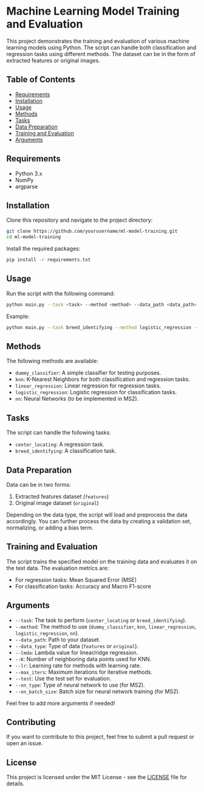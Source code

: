 
# Machine Learning Model Training and Evaluation

This project demonstrates the training and evaluation of various machine learning models using Python. The script can handle both classification and regression tasks using different methods. The dataset can be in the form of extracted features or original images.

## Table of Contents

- [Requirements](#requirements)
- [Installation](#installation)
- [Usage](#usage)
- [Methods](#methods)
- [Tasks](#tasks)
- [Data Preparation](#data-preparation)
- [Training and Evaluation](#training-and-evaluation)
- [Arguments](#arguments)

## Requirements

- Python 3.x
- NumPy
- argparse

## Installation

Clone this repository and navigate to the project directory:

```bash
git clone https://github.com/yourusername/ml-model-training.git
cd ml-model-training
```

Install the required packages:

```bash
pip install -r requirements.txt
```

## Usage

Run the script with the following command:

```bash
python main.py --task <task> --method <method> --data_path <data_path> --data_type <data_type> [additional arguments]
```

Example:

```bash
python main.py --task breed_identifying --method logistic_regression --data_path data --data_type features
```

## Methods

The following methods are available:

- `dummy_classifier`: A simple classifier for testing purposes.
- `knn`: K-Nearest Neighbors for both classification and regression tasks.
- `linear_regression`: Linear regression for regression tasks.
- `logistic_regression`: Logistic regression for classification tasks.
- `nn`: Neural Networks (to be implemented in MS2).

## Tasks

The script can handle the following tasks:

- `center_locating`: A regression task.
- `breed_identifying`: A classification task.

## Data Preparation

Data can be in two forms:

1. Extracted features dataset (`features`)
2. Original image dataset (`original`)

Depending on the data type, the script will load and preprocess the data accordingly. You can further process the data by creating a validation set, normalizing, or adding a bias term.

## Training and Evaluation

The script trains the specified model on the training data and evaluates it on the test data. The evaluation metrics are:

- For regression tasks: Mean Squared Error (MSE)
- For classification tasks: Accuracy and Macro F1-score

## Arguments

- `--task`: The task to perform (`center_locating` or `breed_identifying`).
- `--method`: The method to use (`dummy_classifier`, `knn`, `linear_regression`, `logistic_regression`, `nn`).
- `--data_path`: Path to your dataset.
- `--data_type`: Type of data (`features` or `original`).
- `--lmda`: Lambda value for linear/ridge regression.
- `--K`: Number of neighboring data points used for KNN.
- `--lr`: Learning rate for methods with learning rate.
- `--max_iters`: Maximum iterations for iterative methods.
- `--test`: Use the test set for evaluation.
- `--nn_type`: Type of neural network to use (for MS2).
- `--nn_batch_size`: Batch size for neural network training (for MS2).

Feel free to add more arguments if needed!

## Contributing

If you want to contribute to this project, feel free to submit a pull request or open an issue.

## License

This project is licensed under the MIT License - see the [LICENSE](LICENSE) file for details.
